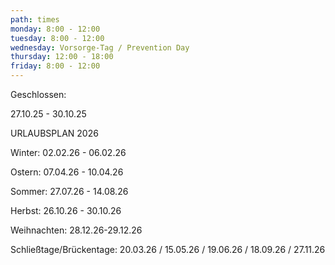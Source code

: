 ```yaml
---
path: times
monday: 8:00 - 12:00
tuesday: 8:00 - 12:00
wednesday: Vorsorge-Tag / Prevention Day
thursday: 12:00 - 18:00
friday: 8:00 - 12:00
---
```

G﻿eschlossen: 

2﻿7.10.25 - 30.10.25

U﻿RLAUBSPLAN 2026

W﻿inter: 02.02.26 - 06.02.26

O﻿stern: 07.04.26 - 10.04.26

S﻿ommer: 27.07.26 - 14.08.26

H﻿erbst: 26.10.26 - 30.10.26

W﻿eihnachten: 28.12.26-29.12.26

S﻿chließtage/Brückentage:  20.03.26 / 15.05.26 / 19.06.26 / 18.09.26 / 27.11.26